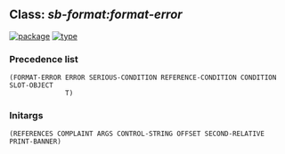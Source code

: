 ## Class: ***sb-format:format-error***
[![package](https://img.shields.io/badge/Package-SB--FORMAT-5f9ea0.svg?style=social&colorA=999999)](../) [![type](https://img.shields.io/badge/Type-Class-5f9ea0.svg?style=social&colorA=999999)](../#class) 
### Precedence list
```
(FORMAT-ERROR ERROR SERIOUS-CONDITION REFERENCE-CONDITION CONDITION SLOT-OBJECT
              T)
```
### Initargs
```
(REFERENCES COMPLAINT ARGS CONTROL-STRING OFFSET SECOND-RELATIVE PRINT-BANNER)
```

